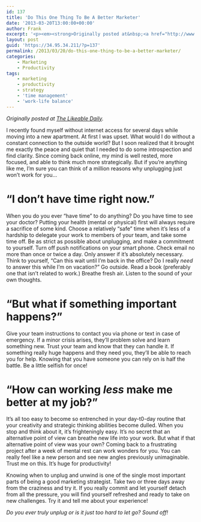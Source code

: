 ```yaml
---
id: 137
title: 'Do This One Thing To Be A Better Marketer'
date: '2013-03-20T13:00:00+00:00'
author: Frank
excerpt: '<p><em><strong>Originally posted at&nbsp;<a href="http://www.likeable.com/blog/2013/03/do-this-one-thing-to-be-a-better-marketer/">The Likeable Daily</a>.</strong></em></p><p>I recently found myself without internet access for several days while moving into a new apartment. At first I was upset. What would I do without a constant connection to the outside world? But I soon realized that it brought me exactly the peace and quiet that I needed to do some introspection and find clarity. Since coming back online, my mind is well rested, more focused, and able to think much more strategically. But if you’re anything like me, I’m sure you can think of a million reasons why unplugging just won’t work for you…</p>'
layout: post
guid: 'https://34.95.34.211/?p=137'
permalink: /2013/03/20/do-this-one-thing-to-be-a-better-marketer/
categories:
    - Marketing
    - Productivity
tags:
    - marketing
    - productivity
    - strategy
    - 'time management'
    - 'work-life balance'
---
```


*Originally posted at [The Likeable Daily](http://www.likeable.com/blog/2013/03/do-this-one-thing-to-be-a-better-marketer/).*

I recently found myself without internet access for several days while moving into a new apartment. At first I was upset. What would I do without a constant connection to the outside world? But I soon realized that it brought me exactly the peace and quiet that I needed to do some introspection and find clarity. Since coming back online, my mind is well rested, more focused, and able to think much more strategically. But if you’re anything like me, I’m sure you can think of a million reasons why unplugging just won’t work for you…

“I don’t have time right now.”
===
When you do you ever “have time” to do anything? Do you have time to see your doctor? Putting your health (mental or physical) first will always require a sacrifice of some kind. Choose a relatively “safe” time when it’s less of a hardship to delegate your work to members of your team, and take some time off. Be as strict as possible about unplugging, and make a commitment to yourself. Turn off push notifications on your smart phone. Check email no more than once or twice a day. Only answer if it’s absolutely necessary. Think to yourself, “Can this wait until I’m back in the office? Do I really *need* to answer this while I’m on vacation?” Go outside. Read a book (preferably one that isn’t related to work.) Breathe fresh air. Listen to the sound of your own thoughts.

“But what if something important happens?”
===
Give your team instructions to contact you via phone or text in case of emergency. If a minor crisis arises, they’ll problem solve and learn something new. Trust your team and know that they can handle it. If something really huge happens and they need you, they’ll be able to reach you for help. Knowing that you have someone you can rely on is half the battle. Be a little selfish for once!

“How can working *less* make me better at my job?”
===
It’s all too easy to become so entrenched in your day-t0-day routine that your creativity and strategic thinking abilities become dulled. When you stop and think about it, it’s frighteningly easy. It’s no secret that an alternative point of view can breathe new life into your work. But what if that alternative point of view was your own? Coming back to a frustrating project after a week of mental rest can work wonders for you. You can really feel like a new person and see new angles previously unimaginable. Trust me on this. It’s huge for productivity!

Knowing when to unplug and unwind is one of the single most important parts of being a good marketing strategist. Take two or three days away from the craziness and try it. If you really commit and let yourself detach from all the pressure, you will find yourself refreshed and ready to take on new challenges. Try it and tell me about your experience!

*Do you ever truly unplug or is it just too hard to let go? Sound off!*